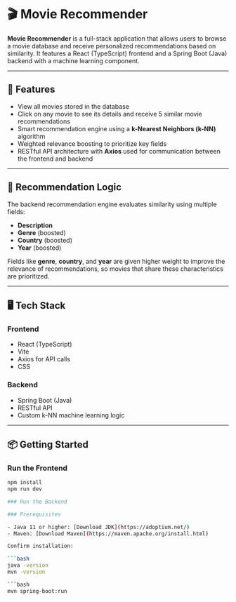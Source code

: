 # 🎬 Movie Recommender

**Movie Recommender** is a full-stack application that allows users to browse a movie database and receive personalized recommendations based on similarity. It features a React (TypeScript) frontend and a Spring Boot (Java) backend with a machine learning component.

---

## 🚀 Features

- View all movies stored in the database
- Click on any movie to see its details and receive 5 similar movie recommendations
- Smart recommendation engine using a **k-Nearest Neighbors (k-NN)** algorithm
- Weighted relevance boosting to prioritize key fields
- RESTful API architecture with **Axios** used for communication between the frontend and backend

---

## 🧠 Recommendation Logic

The backend recommendation engine evaluates similarity using multiple fields:

- **Description**
- **Genre** (boosted)
- **Country** (boosted)
- **Year** (boosted)

Fields like **genre**, **country**, and **year** are given higher weight to improve the relevance of recommendations, so movies that share these characteristics are prioritized.

---

## 🖥️ Tech Stack

### Frontend
- React (TypeScript)
- Vite
- Axios for API calls
- CSS

### Backend
- Spring Boot (Java)
- RESTful API
- Custom k-NN machine learning logic

---

## 📦 Getting Started

### Run the Frontend

```bash
npm install
npm run dev

### Run the Backend

### Prerequisites

- Java 11 or higher: [Download JDK](https://adoptium.net/)
- Maven: [Download Maven](https://maven.apache.org/install.html)

Confirm installation:

```bash
java -version
mvn -version

```bash
mvn spring-boot:run